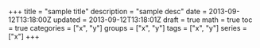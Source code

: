 +++
title = "sample title"
description = "sample desc"
date = 2013-09-12T13:18:00Z
updated = 2013-09-12T13:18:01Z
draft = true
math = true
toc = true
categories = ["x", "y"]
groups = ["x", "y"]
tags = ["x", "y"]
series = ["x"]
+++


<!--more-->
